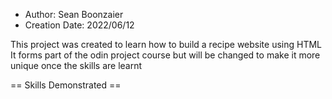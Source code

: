 - Author: Sean Boonzaier
- Creation Date: 2022/06/12

This project was created to learn how to build a recipe website using HTML
It forms part of the odin project course but will be changed to make it more unique once the skills are learnt

== Skills Demonstrated ==

